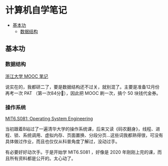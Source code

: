 # 计算机自学笔记


<!-- @import "[TOC]" {cmd="toc" depthFrom=2 depthTo=6 orderedList=false} -->

<!-- code_chunk_output -->

- [基本功](#基本功)
  - [数据结构](#数据结构)

<!-- /code_chunk_output -->

## 基本功

### 数据结构

[浙江大学 MOOC 笔记](./data_structure/README.md)

说实在的，我都研二了，要是数据结构还不过关，就别混了。主要是准备12月份再考一次 PAT （第一次84分🤬），因此把 MOOC 刷一次，搞个 50 块钱代金券。

### 操作系统

[MIT6.S081: Operating System Engineering](./mit6.s081/README.md)

当初跟着B站过了一遍清华大学的操作系统课，后来又读《码农翻身》，线程、进程、锁、系统调用、虚拟内存、页面置换、分段分页...这些词我都熟得很，可没有具体做过作业，而且也仅仅从科普角度了解过，没动过手。

有必要好好动次手。于是开始学 MIT6.S081 ，好像是 2020 年刚刚上完的课，而且所有资料都是公开的。太心动了。
